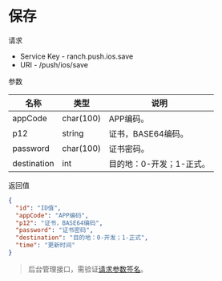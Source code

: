 # 保存

请求
- Service Key - ranch.push.ios.save
- URI - /push/ios/save

参数

|名称|类型|说明|
|---|---|---|
|appCode|char(100)|APP编码。|
|p12|string|证书，BASE64编码。|
|password|char(100)|证书密码。|
|destination|int|目的地：0-开发；1-正式。|

返回值
```json
{
  "id": "ID值",
  "appCode": "APP编码",
  "p12": "证书，BASE64编码",
  "password": "证书密码",
  "destination": "目的地：0-开发；1-正式",
  "time": "更新时间"
}
```

> 后台管理接口，需验证[请求参数签名](https://github.com/heisedebaise/tephra/blob/master/tephra-ctrl/doc/sign.md)。
